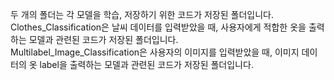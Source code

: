 두 개의 폴더는 각 모델을 학습, 저장하기 위한 코드가 저장된 폴더입니다.  
Clothes_Classification은 날씨 데이터를 입력받았을 때, 사용자에게 적합한 옷을 출력하는 모델과 관련된 코드가 저장된 폴더입니다.  
Multilabel_Image_Classification은 사용자의 이미지를 입력받았을 때, 이미지 데이터의 옷 label을 출력하는 모델과 관련된 코드가 저장된 폴더입니다.